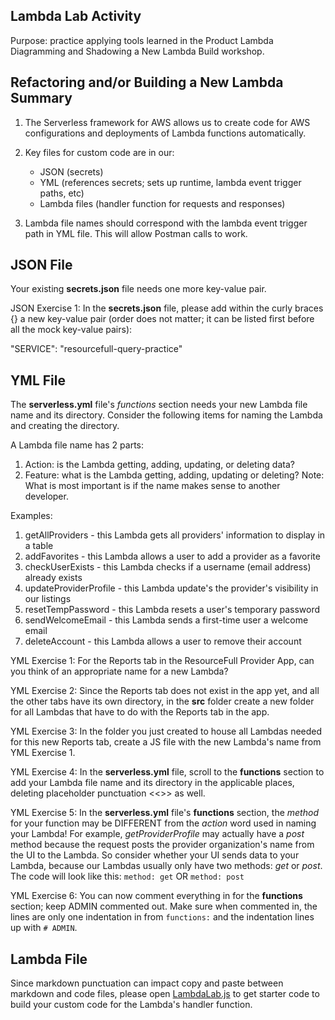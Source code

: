 ## Lambda Lab Activity

Purpose: practice applying tools learned in the Product Lambda Diagramming and Shadowing a New Lambda Build workshop.

## Refactoring and/or Building a New Lambda Summary

1. The Serverless framework for AWS allows us to create code for AWS configurations and deployments of Lambda functions automatically.

2. Key files for custom code are in our:

   - JSON (secrets)
   - YML (references secrets; sets up runtime, lambda event trigger paths, etc)
   - Lambda files (handler function for requests and responses)

3. Lambda file names should correspond with the lambda event trigger path in YML file. This will allow Postman calls to work.

## JSON File

Your existing **secrets.json** file needs one more key-value pair.

JSON Exercise 1: In the **secrets.json** file, please add within the curly braces {} a new key-value pair (order does not matter; it can be listed first before all the mock key-value pairs):

"SERVICE": "resourcefull-query-practice"

## YML File

The **serverless.yml** file's _functions_ section needs your new Lambda file name and its directory. Consider the following items for naming the Lambda and creating the directory.

A Lambda file name has 2 parts:

1. Action: is the Lambda getting, adding, updating, or deleting data?
2. Feature: what is the Lambda getting, adding, updating or deleting?
   Note: What is most important is if the name makes sense to another developer.

Examples:

1. getAllProviders - this Lambda gets all providers' information to display in a table
2. addFavorites - this Lambda allows a user to add a provider as a favorite
3. checkUserExists - this Lambda checks if a username (email address) already exists
4. updateProviderProfile - this Lambda update's the provider's visibility in our listings
5. resetTempPassword - this Lambda resets a user's temporary password
6. sendWelcomeEmail - this Lambda sends a first-time user a welcome email
7. deleteAccount - this Lambda allows a user to remove their account

YML Exercise 1: For the Reports tab in the ResourceFull Provider App, can you think of an appropriate name for a new Lambda?

YML Exercise 2: Since the Reports tab does not exist in the app yet, and all the other tabs have its own directory, in the **src** folder create a new folder for all Lambdas that have to do with the Reports tab in the app.

YML Exercise 3: In the folder you just created to house all Lambdas needed for this new Reports tab, create a JS file with the new Lambda's name from YML Exercise 1.

YML Exercise 4: In the **serverless.yml** file, scroll to the **functions** section to add your Lambda file name and its directory in the applicable places, deleting placeholder punctuation <<>> as well.

YML Exercise 5: In the **serverless.yml** file's **functions** section, the _method_ for your function may be DIFFERENT from the _action_ word used in naming your Lambda! For example, _getProviderProfile_ may actually have a _post_ method because the request posts the provider organization's name from the UI to the Lambda. So consider whether your UI sends data to your Lambda, because our Lambdas usually only have two methods: _get_ or _post_. The code will look like this:
`method: get`
OR
`method: post`

YML Exercise 6: You can now comment everything in for the **functions** section; keep ADMIN commented out. Make sure when commented in, the lines are only one indentation in from `functions:` and the indentation lines up with `# ADMIN`.

## Lambda File

Since markdown punctuation can impact copy and paste between markdown and code files, please open [LambdaLab.js](./LambdaLab.js) to get starter code to build your custom code for the Lambda's handler function.
